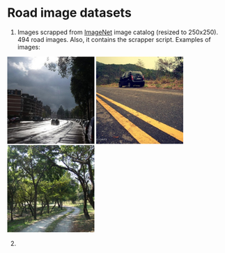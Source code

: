 # Road image datasets

1) Images scrapped from [ImageNet](http://www.image-net.org/synset?wnid=n02900459#) image catalog (resized to 250x250). 494 road images. Also, it contains the scrapper script. Examples of images:
<img src="ImageNet/250x250_images/0.jpg" width="200" /> 
<img src="ImageNet/250x250_images/2.jpg" width="200" /> 
<img src="ImageNet/250x250_images/9.jpg" width="200" /> 

2) 
